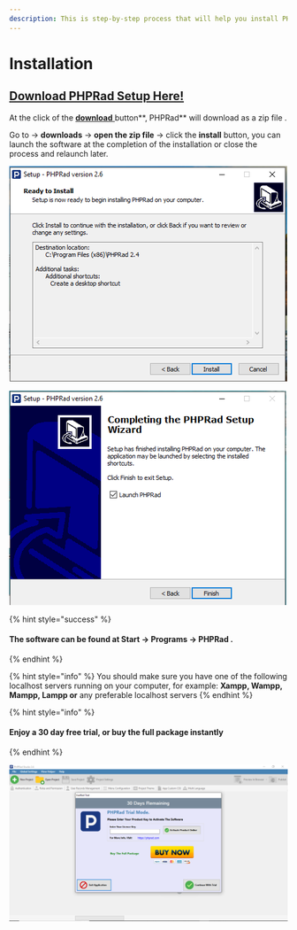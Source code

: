 ```yaml
---
description: This is step-by-step process that will help you install PHPRad quickly.
---
```


# Installation

## [Download PHPRad Setup Here!](https://phprad.com/info/downloadstarted/vuerad)

At the click of the [**download** ](https://phprad.com/info/downloadstarted/vuerad)button**, PHPRad** will download as a zip file .&#x20;

Go to -> **downloads** -> **open the zip file** -> click the **install** button, you can launch the software at the completion of the installation or close the process and relaunch later.&#x20;

![](../.gitbook/assets/Install.PNG)

![](<../.gitbook/assets/install 12.PNG>)

{% hint style="success" %}
#### The software can be found at **Start** -> **Programs** -> **PHPRad** .
{% endhint %}

{% hint style="info" %}
You should make sure you have one of the following localhost servers running on your computer, for example: **Xampp, Wampp, Mampp, Lampp or** any preferable localhost servers
{% endhint %}

{% hint style="info" %}
#### Enjoy a 30 day free trial, or buy the full package instantly&#x20;
{% endhint %}

![](<../.gitbook/assets/image (6).png>)

